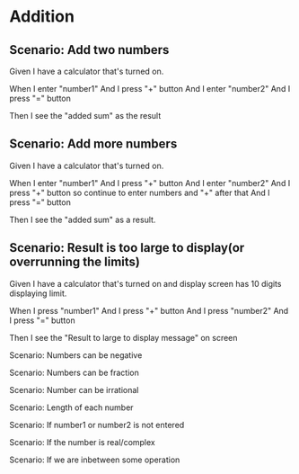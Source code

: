 # Addition

## Scenario: Add two numbers
  
  Given I have a calculator that's turned on.

  When I enter "number1"
  And I press "+" button
  And I enter "number2"
  And I press "=" button
  
  Then I see the "added sum" as the result

## Scenario: Add more numbers

  Given I have a calculator that's turned on.

  When I enter "number1"
  And I press "+" button
  And I enter "number2"
  And I press "+" button
  so continue to enter numbers and "+" after that
  And I press "=" button
  
  Then I see the "added sum" as a result.
  
## Scenario: Result is too large to display(or overrunning the limits)

  Given I have a calculator that's turned on
  and display screen has 10 digits displaying limit.
  
  When I press "number1"
  And I press "+" button
  And I press "number2"
  And I press "=" button
  
  Then I see the "Result to large to display message" on screen
  
Scenario: Numbers can be negative

Scenario: Numbers can be fraction

Scenario: Number can be irrational

Scenario: Length of each number

Scenario: If number1 or number2 is not entered

Scenario: If the number is real/complex

Scenario: If we are inbetween some operation
